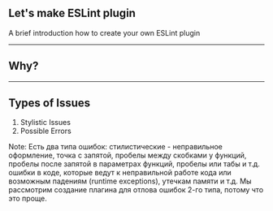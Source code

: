## Let's make ESLint plugin

A brief introduction how to create your own ESLint plugin

---

## Why?

---

## Types of Issues

1. Stylistic Issues
2. Possible Errors

Note:
Есть два типа ошибок:
стилистические - неправильное оформление, точка с запятой, пробелы между скобками у функций, пробелы после запятой в параметрах функций, пробелы или табы и т.д.
ошибки в коде, которые ведут к неправильной работе кода или возможным падениям (runtime exceptions), утечкам памяти и т.д.
Мы рассмотрим создание плагина для отлова ошибок 2-го типа, потому что это проще.
